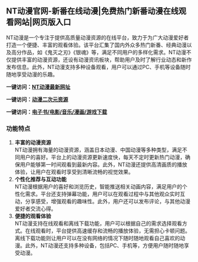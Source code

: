 <h2>NT动漫官网-新番在线动漫|免费热门新番动漫在线观看网站|网页版入口</h2>
NT动漫是一个专注于提供高质量动漫资源的在线平台，致力于为广大动漫爱好者打造一个便捷、丰富的观看体验。该平台汇集了国内外众多热门新番、经典动漫以及高分作品，如《鬼灭之刃》《银魂》等，满足不同用户的多样化需求。NT动漫不仅提供丰富的动漫资源，还设有动漫资讯板块，帮助用户及时了解行业动态和新作发布信息。此外，NT动漫支持多种设备观看，用户可以通过PC、手机等设备随时随地享受动漫的乐趣。

<p><strong>一键访问：</strong><a href="https://www.xxsnav.com/sites/1577.html" target="_blank" ><strong>NT动漫最新网址</strong></a></p>
<p><strong>一键访问：</strong><a href="https://www.xxsnav.com/favorites/dongmanerciyuan" target="_blank" ><strong>动漫二次元资源</strong></a></p>
<p><strong>一键访问：</strong><a href="https://wangpanziyuan.pages.dev/" target="_blank" ><strong>电子书/电影/音乐/漫画/游戏下载</strong></a></p>

### 功能特点
1. **丰富的动漫资源**  
   NT动漫拥有海量的动漫资源，涵盖日本动漫、中国动漫等多种类型，满足不同用户的喜好。平台上的动漫资源更新速度快，每天不定时更新热门动漫，确保用户能够第一时间观看到最新内容。此外，NT动漫还提供高清画质的播放体验，让用户在观看时享受到清晰流畅的视觉效果。
2. **个性化推荐与互动功能**  
   NT动漫根据用户的喜好和浏览历史，智能推送相关动画内容，满足用户的个性化需求。平台还支持弹幕功能，用户可以在观看过程中与其他观众实时互动，分享感受，增强观看的趣味性。此外，用户还可以发布评论，与其他动漫爱好者交流心得。
3. **便捷的观看体验**  
   NT动漫支持在线观看和离线下载功能，用户可以根据自己的需求选择观看方式。在线观看时，平台提供高速缓存和流畅的播放体验，无需担心卡顿问题。离线下载功能则让用户可以在没有网络的情况下随时随地观看自己喜欢的动漫。此外，NT动漫还支持多种设备，包括PC、手机等，方便用户随时随地享受动漫。

